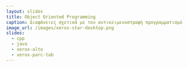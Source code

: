 ```yaml
---
layout: slides
title: Object Oriented Programming
caption: Διαφάνειες σχετικά με τον αντικειμενοστραφή προγραμματισμό
image_url: /images/xerox-star-desktop.png
slides:
  - cpp
  - java
  - xerox-alto
  - xerox-parc-tab
---
```

